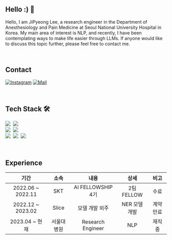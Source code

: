 ## Hello :) 👋
Hello, I am JiPyeong Lee, a research engineer 
in the Department of Anesthesiology and Pain Medicine at Seoul National University Hospital in Korea. 
My main area of interest is NLP, and recently, I have been contemplating ways to make life easier through LLMs. 
If anyone would like to discuss this topic further, please feel free to contact me.

<br>

## Contact
[![Instagram](https://img.shields.io/badge/Instagram-dd2a7b?style=flat-square&logo=Instagram&logoColor=white)](https://www.instagram.com/jee_p0) 
[![Mail](https://img.shields.io/badge/leejipyeong@gmail.com-e10915?style=flat-square&logo=Gmail&logoColor=white)](mailto:leejipyeong@gmail.com)

<br>

## Tech Stack 🛠
<p align="left">
  <img src="https://img.shields.io/badge/Python-3766AB?style=flat-square&logo=Python&logoColor=white"/></a>&nbsp
  <img src="https://img.shields.io/badge/SQL-4479A1?style=flat-square&logo=MySQL&logoColor=white"/>&nbsp
  <br>
  <img src="https://img.shields.io/badge/Pytorch-EE4C2C?style=flat-square&logo=Pytorch&logoColor=white"/>&nbsp
  <img src="https://img.shields.io/badge/tensorflow-FF6F00?style=flat-square&logo=tensorflow&logoColor=white"/>&nbsp 
  <br>
  <img src="https://img.shields.io/badge/Git-F05032?style=flat-square&logo=Git&logoColor=white"/></a>&nbsp
  <img src="https://img.shields.io/badge/Docker-2496ED?style=flat-square&logo=Docker&logoColor=white"/></a>&nbsp
  <img src="https://img.shields.io/badge/FastAPI-009688?style=flat-square&logo=FastAPI&logoColor=white"/></a>&nbsp
</p>

<br>

## Experience
| 기간 | 소속 | 내용 | 상세 | 비고 |
| :------: | :------: | :------: | :------: | :------: |
| 2022.06 ~ 2022.11 | SKT | AI FELLOWSHIP 4기 | 2팀 FELLOW | 수료 |
| 2022.12 ~ 2023.02 | Slice | 모델 개발 외주 | NER 모델 개발 | 계약 만료 |
| 2023.04 ~ 현재 | 서울대병원 | Research Engineer | NLP | 재직 중 |
